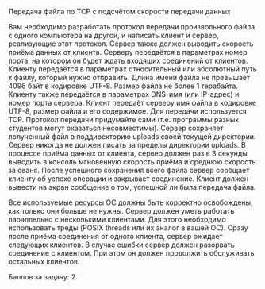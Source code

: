 Передача файла по TCP с подсчётом скорости передачи данных

Вам необходимо разработать протокол передачи произвольного файла с одного компьютера на другой, и написать клиент и сервер, реализующие этот протокол. Сервер также должен выводить скорость приёма данных от клиента.
Серверу передаётся в параметрах номер порта, на котором он будет ждать входящих соединений от клиентов.
Клиенту передаётся в параметрах относительный или абсолютный путь к файлу, который нужно отправить. Длина имени файла не превышает 4096 байт в кодировке UTF-8. Размер файла не более 1 терабайта.
Клиенту также передаётся в параметрах DNS-имя (или IP-адрес) и номер порта сервера.
Клиент передаёт серверу имя файла в кодировке UTF-8, размер файла и его содержимое. Для передачи используется TCP. Протокол передачи придумайте сами (т.е. программы разных студентов могут оказаться несовместимы).
Сервер сохраняет полученный файл в поддиректорию uploads своей текущей директории. Сервер никогда не должен писать за пределы директории uploads.
В процессе приёма данных от клиента, сервер должен раз в 3 секунды выводить в консоль мгновенную скорость приёма и среднюю скорость за сеанс.
После успешного сохранения всего файла сервер сообщает клиенту об успехе операции и закрывает соединение.
Клиент должен вывести на экран сообщение о том, успешной ли была передача файла.

Все используемые ресурсы ОС должны быть корректно освобождены, как только они больше не нужны.
Сервер должен уметь работать параллельно с несколькими клиентами. Для этого необходимо использовать треды (POSIX threads или их аналог в вашей ОС). Сразу после приёма соединения от одного клиента, сервер ожидает следующих клиентов.
В случае ошибки сервер должен разорвать соединение с клиентом. При этом он должен продолжить обслуживать остальных клиентов.

Баллов за задачу: 2.
